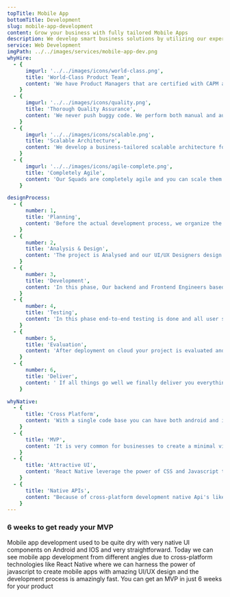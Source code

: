 ```yaml
---
topTitle: Mobile App
bottomTitle: Development
slug: mobile-app-development
content: Grow your business with fully tailored Mobile Apps
description: We develop smart business solutions by utilizing our expertise in mobile development. With the experience in delivering 150+ mobile apps out of which 85% ranked top in AppStore and play store, we are the right app development team for you
service: Web Development
imgPath: ../../images/services/mobile-app-dev.png
whyHire:
  - {
      imgurl: '../../images/icons/world-class.png',
      title: 'World-Class Product Team',
      content: 'We have Product Managers that are certified with CAPM and PMP certification and are always in touch with you working on development processes, gathering requirements, and managing developers. 90% of our backend developers and certified cloud practitioners.',
    }
  - {
      imgurl: '../../images/icons/quality.png',
      title: 'Thorough Quality Assurance',
      content: 'We never push buggy code. We perform both manual and automated tests. Every component of the app is first united tested, after that integrations tests are done and then finally with end to end tests we feel much more confident to release things.',
    }
  - {
      imgurl: '../../images/icons/scalable.png',
      title: 'Scalable Architecture',
      content: 'We develop a business-tailored scalable architecture for your web apps. We always design and develop with your product and user requirements in mind. our Certified AWS Architects ensure clarity, flexibility, resilience, and scalability in your infrastructure.',
    }
  - {
      imgurl: '../../images/icons/agile-complete.png',
      title: 'Completely Agile',
      content: 'Our Squads are completely agile and you can scale them up and down anytime based on your needs. We Offer Fast iterations & frequent releases and always keep you in the feedback loop so you never miss anything.',
    }

designProcess:
  - {
      number: 1,
      title: 'Planning',
      content: 'Before the actual development process, we organize the Project Planning Session. All our Project managers are Certified AgilePM and accredited with PMP certifications.',
    }
  - {
      number: 2,
      title: 'Analysis & Design',
      content: 'The project is Analysed and our UI/UX Designers design wireframes and validate ideas with design and prototype screens on design tools.',
    }
  - {
      number: 3,
      title: 'Development',
      content: 'In this phase, Our backend and Frontend Engineers based on UI/UX designs develop different modules of the application. We follow TDD approach so everything shipped is bulletproof.',
    }
  - {
      number: 4,
      title: 'Testing',
      content: 'In this phase end-to-end testing is done and all user stories are validate and tickets are raised in case of issues.',
    }
  - {
      number: 5,
      title: 'Evaluation',
      content: 'After deployment on cloud your project is evaluated and validated across all requirements.',
    }
  - {
      number: 6,
      title: 'Deliver',
      content: ' If all things go well we finally deliver you everything. You are always the owner of all documents and code repositories.',
    }

whyNative:
  - {
      title: 'Cross Platform',
      content: 'With a single code base you can have both android and ios mobile apps this will give you an advantage in cost and project delivery would be faster.',
    }
  - {
      title: 'MVP',
      content: 'It is very common for businesses to create a minimal viable product to go to market and test customer responses. React native is the best choice for this. you will have a fully functional app ready to be launched to market in a few weeks.',
    }
  - {
      title: 'Attractive UI',
      content: 'React Native leverage the power of CSS and Javascript to create beautiful UI. with this you can create almost any kind of interface design for your mobile app that one can think of. We can help you achieve beautiful animations and interactions in your react native mobile apps.',
    }
  - {
      title: 'Native APIs',
      content: "Because of cross-platform development native Api's like camera and, GPS, etc are to be integrated natively along with react native. Our engineers are experts in that, we can easily bridge between native and cross-platform API&apos;s so your users don't have to hassle.",
    }
---
```


### <span class="text-secondary-400">6</span> weeks to get ready your MVP

Mobile app development used to be quite dry with very native UI components on Android and IOS and very straightforward. Today we can see mobile app development from different angles due to cross-platform technologies like React Native where we can harness the power of javascript to create mobile apps with amazing UI/UX design and the development process is amazingly fast. You can get an MVP in just 6 weeks for your product
